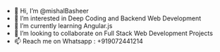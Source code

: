 - 👋 Hi, I’m @mishalBasheer
- 👀 I’m interested in Deep Coding and Backend Web Development
- 🌱 I’m currently learning Angular.js
- 💞️ I’m looking to collaborate on Full Stack Web Development Projects
- 📫 Reach me on Whatsapp : +919072441214

<!---
mishalBasheer/mishalBasheer is a ✨ special ✨ repository because its `README.md` (this file) appears on your GitHub profile.
You can click the Preview link to take a look at your changes.
--->
